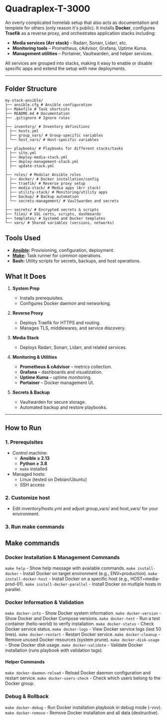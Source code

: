 # Quadraplex-T-3000
An overly complicated homelab setup that also acts as documentation and templete for others (only reason it's public).
It installs **Docker**, configures **Traefik** as a reverse proxy, and orchestrates application stacks including:

- **Media services (Arr stack)** – Radarr, Sonarr, Lidarr, etc.  
- **Monitoring tools** – Prometheus, cAdvisor, Grafana, Uptime Kuma.  
- **Management utilities** – Portainer, Vaultwarden, and helper services.  

All services are grouped into stacks, making it easy to enable or disable specific apps and extend the setup with new deployments.  

---

## Folder Structure
```
my-stack-ansible/
├── ansible.cfg # Ansible configuration
├── Makefile # Task shortcuts
├── README.md # Documentation
├── .gitignore # Ignore rules
│
├── inventory/ # Inventory definitions
│ ├── hosts.yml
│ ├── group_vars/ # Group-specific variables
│ └── host_vars/ # Host-specific variables
│
├── playbooks/ # Playbooks for different stacks/tasks
│ ├── site.yml
│ ├── deploy-media-stack.yml
│ ├── deploy-management-stack.yml
│ ├── update-stack.yml
│
├── roles/ # Modular Ansible roles
│ ├── docker/ # Docker installation/config
│ ├── traefik/ # Reverse proxy setup
│ ├── media-stack/ # Media apps (Arr stack)
│ ├── utility-stack/ # Monitoring/utility apps
│ ├── backup/ # Backup automation
│ └── secrets-management/ # Vaultwarden and secrets
│
├── secrets/ # Encrypted secrets & scripts
├── files/ # SSL certs, scripts, dashboards
├── templates/ # Systemd and Docker templates
└── vars/ # Shared variables (versions, networks)
```
## Tools Used
- **[Ansible](https://www.ansible.com/):** Provisioning, configuration, deployment.  
- **[Make](https://www.gnu.org/software/make/):** Task runner for common operations.  
- **Bash:** Utility scripts for secrets, backups, and host operations.

## What It Does
1. **System Prep**  
   - Installs prerequisites.  
   - Configures Docker daemon and networking.  

2. **Reverse Proxy**  
   - Deploys Traefik for HTTPS and routing.  
   - Manages TLS, middlewares, and service discovery.  

3. **Media Stack**  
   - Deploys Radarr, Sonarr, Lidarr, and related services.  

4. **Monitoring & Utilities**  
   - **Prometheus & cAdvisor** – metrics collection.  
   - **Grafana** – dashboards and visualization.  
   - **Uptime Kuma** – uptime monitoring.  
   - **Portainer** – Docker management UI.  

5. **Secrets & Backup**  
   - Vaultwarden for secure storage.  
   - Automated backup and restore playbooks.  

---
## How to Run

### 1. Prerequisites
- Control machine:  
  - **Ansible ≥ 2.13**  
  - **Python ≥ 3.8**  
  - `make` installed  
- Managed hosts:  
  - Linux (tested on Debian/Ubuntu)  
  - SSH access  

### 2. Customize host
- Edit inventory/hosts.yml and adjust group_vars/ and host_vars/ for your environment.

### 3. Run make commands

## Make commands 

### Docker Installation & Management Commands

`make help` - Show help message with available commands.
`make install-docker` - Install Docker on target environment (e.g., ENV=production).
`make install-docker-host` - Install Docker on a specific host (e.g., HOST=media-prod-01).
`make install-docker-parallel` - Install Docker on multiple hosts in parallel.

### Docker Information & Validation

`make docker-info` - Show Docker system information.
`make docker-version` - Show Docker and Docker Compose versions.
`make docker-test` - Run a test container (hello-world) to verify installation.
`make docker-status` - Check Docker service status.
`make docker-logs` - View Docker service logs (last 50 lines).
`make docker-restart` - Restart Docker service.
`make docker-cleanup` - Remove unused Docker resources (system prune).
`make docker-disk-usage` - Show Docker disk usage.
`make docker-validate` - Validate Docker installation (runs playbook with validation tags).

#### Helper Commands

`make docker-daemon-reload` - Reload Docker daemon configuration and restart service.
`make docker-users-check` - Check which users belong to the Docker group.

### Debug & Rollback

`make docker-debug` - Run Docker installation playbook in debug mode (-vvv).
`make docker-remove` - Remove Docker installation and all data (destructive).

